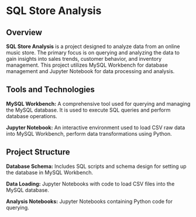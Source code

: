 # **SQL Store Analysis**

## **Overview**

**SQL Store Analysis** is a project designed to analyze data from an online music store. The primary focus is on querying and analyzing the data to gain insights into sales trends, customer behavior, and inventory management. This project utilizes MySQL Workbench for database management and Jupyter Notebook for data processing and analysis.

## **Tools and Technologies**

**MySQL Workbench:** A comprehensive tool used for querying and managing the MySQL database. It is used to execute SQL queries and perform database operations.

**Jupyter Notebook:** An interactive environment used to load CSV raw data into MySQL Workbench, perform data transformations using Python.

## **Project Structure**

**Database Schema:** Includes SQL scripts and schema design for setting up the database in MySQL Workbench.

**Data Loading:** Jupyter Notebooks with code to load CSV files into the MySQL database.

**Analysis Notebooks:** Jupyter Notebooks containing Python code for querying.
